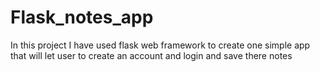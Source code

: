 # Flask_notes_app
In this project I have used flask web framework to create one simple app that will let user to create an account and login and save there notes
